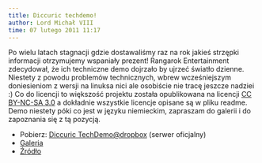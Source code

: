 ```yaml
---
title: Diccuric techdemo!
author: Lord Michał VIII
time: 07 lutego 2011 11:17
---
```


Po wielu latach stagnacji gdzie dostawaliśmy raz na rok jakieś strzępki informacji otrzymujemy wspaniały prezent! 
Rangarok Entertainment zdecydował, że ich techniczne demo dojrzało by ujrzeć światło dzienne. 
Niestety z powodu problemów technicznych, wbrew wcześniejszym doniesieniom z wersji na linuksa nici ale osobiście nie tracę jeszcze nadziei :) 
Co do licencji to większość projektu została opublikowana na licencji [CC BY-NC-SA 3.0](https://creativecommons.org/licenses/by-nc-sa/3.0/pl/) a dokładnie wszystkie licencje opisane są w pliku readme.
Demo niestety póki co jest w języku niemieckim, zapraszam do galerii i do zapoznania się z tą pozycją.

- Pobierz: [Diccuric TechDemo@dropbox](https://is.gd/DiccuricTechdemo) (serwer oficjalny)
- [Galeria](/gallery/diccuric)
- [Źródło](https://diccuric.org)